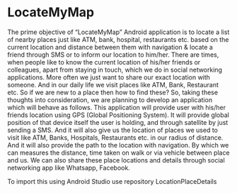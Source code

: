 # LocateMyMap
The prime objective of “LocateMyMap” Android application is to locate a list of nearby places just like ATM, bank, hospital, restaurants etc. based on the current location and distance between them with navigation & locate a friend through SMS or to inform our location to him/her.
There are times, when people like to know the current location of his/her friends or colleagues, apart from staying in touch, which we do in social networking applications. More often we just want to share our exact location with someone. And in our daily life we visit places like ATM, Bank, Restaurant etc. So if we are new to a place then how to find these? So, taking these thoughts into consideration, we are planning to develop an application which will behave as follows.
This application will provide user with his/her friends location using GPS (Global Positioning System). It will provide global position of that device itself the user is holding, and through satellite by just sending a SMS.
And it will also give us the location of places we used to visit like ATM, Banks, Hospitals, Restaurants etc. in our radius of distance. And it will also provide the path to the location with navigation. By which we can measures the distance, time taken on walk or via vehicle between place and us. We can also share these place locations and details through social networking app like Whatsapp, Facebook.

To import this using Android Studio
use repository LocationPlaceDetails
